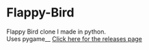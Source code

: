 # Flappy-Bird

Flappy Bird clone I made in python.  
Uses pygame__
[Click here for the releases page](https://github.com/qpalzmal/Flappy-Bird-Clone/releases)
